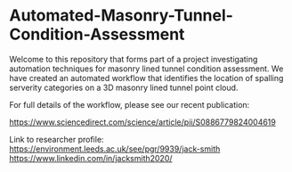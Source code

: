 # Automated-Masonry-Tunnel-Condition-Assessment
Welcome to this repository that forms part of a project investigating automation techniques for masonry lined tunnel condition assessment. We have created an automated workflow that identifies the location of spalling serverity categories on a 3D masonry lined tunnel point cloud.  

For full details of the workflow, please see our recent publication:

https://www.sciencedirect.com/science/article/pii/S0886779824004619



Link to researcher profile: https://environment.leeds.ac.uk/see/pgr/9939/jack-smith
                            https://www.linkedin.com/in/jacksmith2020/
